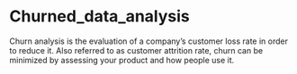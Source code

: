 # Churned_data_analysis
Churn analysis is the evaluation of a company’s customer loss rate in order to reduce it. Also referred to as customer attrition rate, churn can be minimized by assessing your product and how people use it.
